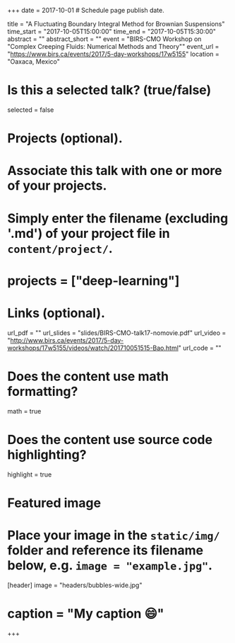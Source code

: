 +++
date = 2017-10-01  # Schedule page publish date.

title = "A Fluctuating Boundary Integral Method for Brownian Suspensions"
time_start = "2017-10-05T15:00:00"
time_end = "2017-10-05T15:30:00"
abstract = ""
abstract_short = ""
event = "BIRS-CMO Workshop on \"Complex Creeping Fluids: Numerical Methods and Theory\""
event_url = "https://www.birs.ca/events/2017/5-day-workshops/17w5155"
location = "Oaxaca, Mexico"

# Is this a selected talk? (true/false)
selected = false

# Projects (optional).
#   Associate this talk with one or more of your projects.
#   Simply enter the filename (excluding '.md') of your project file in `content/project/`.
# projects = ["deep-learning"]

# Links (optional).
url_pdf = ""
url_slides = "slides/BIRS-CMO-talk17-nomovie.pdf"
url_video = "http://www.birs.ca/events/2017/5-day-workshops/17w5155/videos/watch/201710051515-Bao.html"
url_code = ""

# Does the content use math formatting?
math = true

# Does the content use source code highlighting?
highlight = true

# Featured image
# Place your image in the `static/img/` folder and reference its filename below, e.g. `image = "example.jpg"`.
[header]
image = "headers/bubbles-wide.jpg"
# caption = "My caption :smile:"

+++


